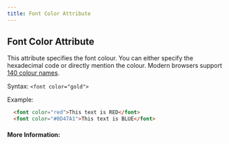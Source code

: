 ```yaml
---
title: Font Color Attribute
---
```

## Font Color Attribute

This attribute specifies the font colour. You can either specify the hexadecimal code or directly mention the colour. Modern browsers support <a href = "https://www.w3schools.com/colors/colors_names.asp">140 colour names</a>.

Syntax:
`<font color="gold">`

Example:
```html
  <font color="red">This text is RED</font>
  <font color="#0D47A1">This text is BLUE</font>
```

#### More Information:


